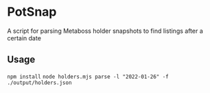 # PotSnap
A script for parsing Metaboss holder snapshots to find listings after a certain date

## Usage
`npm install`
`node holders.mjs parse -l "2022-01-26" -f ./output/holders.json`
